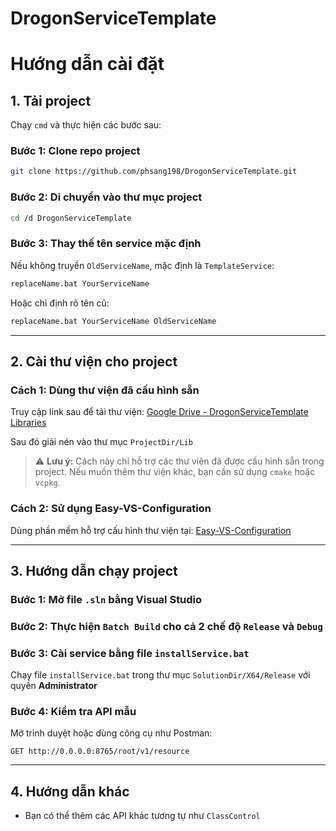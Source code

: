 # DrogonServiceTemplate

# Hướng dẫn cài đặt

## 1. Tải project

Chạy `cmd` và thực hiện các bước sau:

### Bước 1: Clone repo project

```sh
git clone https://github.com/phsang198/DrogonServiceTemplate.git
```

### Bước 2: Di chuyển vào thư mục project

```sh
cd /d DrogonServiceTemplate
```

### Bước 3: Thay thế tên service mặc định

Nếu không truyền `OldServiceName`, mặc định là `TemplateService`:

```sh
replaceName.bat YourServiceName
```

Hoặc chỉ định rõ tên cũ:

```sh
replaceName.bat YourServiceName OldServiceName
```

---

## 2. Cài thư viện cho project

### Cách 1: Dùng thư viện đã cấu hình sẵn

Truy cập link sau để tải thư viện:
[Google Drive - DrogonServiceTemplate Libraries](https://drive.google.com/file/d/1NVjwfPkPqbAvN_Dh9m6MVeC1WhEJhhDb/view?usp=sharing)

Sau đó giải nén vào thư mục `ProjectDir/Lib`

> ⚠️ **Lưu ý:** Cách này chỉ hỗ trợ các thư viện đã được cấu hình sẵn trong project. Nếu muốn thêm thư viện khác, bạn cần sử dụng `cmake` hoặc `vcpkg`.

### Cách 2: Sử dụng Easy-VS-Configuration

Dùng phần mềm hỗ trợ cấu hình thư viện tại:
[Easy-VS-Configuration](https://github.com/phsang198/Easy-VS-Configuration)

---

## 3. Hướng dẫn chạy project

### Bước 1: Mở file `.sln` bằng Visual Studio

### Bước 2: Thực hiện `Batch Build` cho cả 2 chế độ `Release` và `Debug`

### Bước 3: Cài service bằng file `installService.bat`

Chạy file `installService.bat` trong thư mục `SolutionDir/X64/Release` với quyền **Administrator**

### Bước 4: Kiểm tra API mẫu

Mở trình duyệt hoặc dùng công cụ như Postman:

```
GET http://0.0.0.0:8765/root/v1/resource
```

---

## 4. Hướng dẫn khác

* Bạn có thể thêm các API khác tương tự như `ClassControl`
